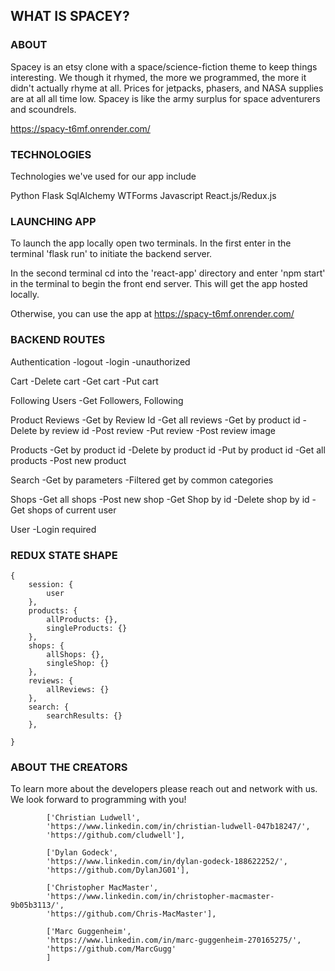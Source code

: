 
## WHAT IS SPACEY?

### ABOUT
Spacey is an etsy clone with a space/science-fiction theme to keep things interesting. We though it rhymed, the more we programmed, the more it didn't actually rhyme at all. Prices for jetpacks, phasers, and NASA supplies are at all all time low. Spacey is like the army surplus for space adventurers and scoundrels.


https://spacy-t6mf.onrender.com/


### TECHNOLOGIES

Technologies we've used for our app include

Python
Flask
SqlAlchemy
WTForms
Javascript
React.js/Redux.js


### LAUNCHING APP

To launch the app locally open two terminals.
In the first enter in the terminal 'flask run' to initiate the backend server.

In the second terminal cd into the 'react-app' directory and enter 'npm start' in the terminal to begin the front end server. This will get the app hosted locally.

Otherwise, you can use the app at
https://spacy-t6mf.onrender.com/

### BACKEND ROUTES

Authentication
-logout
-login
-unauthorized

Cart
-Delete cart
-Get cart
-Put cart

Following Users
-Get Followers, Following

Product Reviews
-Get by Review Id
-Get all reviews
-Get by product id
-Delete by review id
-Post review
-Put review
-Post review image

Products
-Get by product id
-Delete by product id
-Put by product id
-Get all products
-Post new product

Search
-Get by parameters
-Filtered get by common categories

Shops
-Get all shops
-Post new shop
-Get Shop by id
-Delete shop by id
-Get shops of current user

User
-Login required

### REDUX STATE SHAPE
```
{
    session: {
        user
    },
    products: {
        allProducts: {},
        singleProducts: {}
    },
    shops: {
        allShops: {},
        singleShop: {}
    },
    reviews: {
        allReviews: {}
    },
    search: {
        searchResults: {}
    },

}
```

### ABOUT THE CREATORS

To learn more about the developers please reach out and network with us. We look forward to programming with you!
```
        ['Christian Ludwell',
        'https://www.linkedin.com/in/christian-ludwell-047b18247/',
        'https://github.com/cludwell'],

        ['Dylan Godeck',
        'https://www.linkedin.com/in/dylan-godeck-188622252/',
        'https://github.com/DylanJG01'],

        ['Christopher MacMaster',
        'https://www.linkedin.com/in/christopher-macmaster-9b05b3113/',
        'https://github.com/Chris-MacMaster'],

        ['Marc Guggenheim',
        'https://www.linkedin.com/in/marc-guggenheim-270165275/',
        'https://github.com/MarcGugg'
        ]
```
